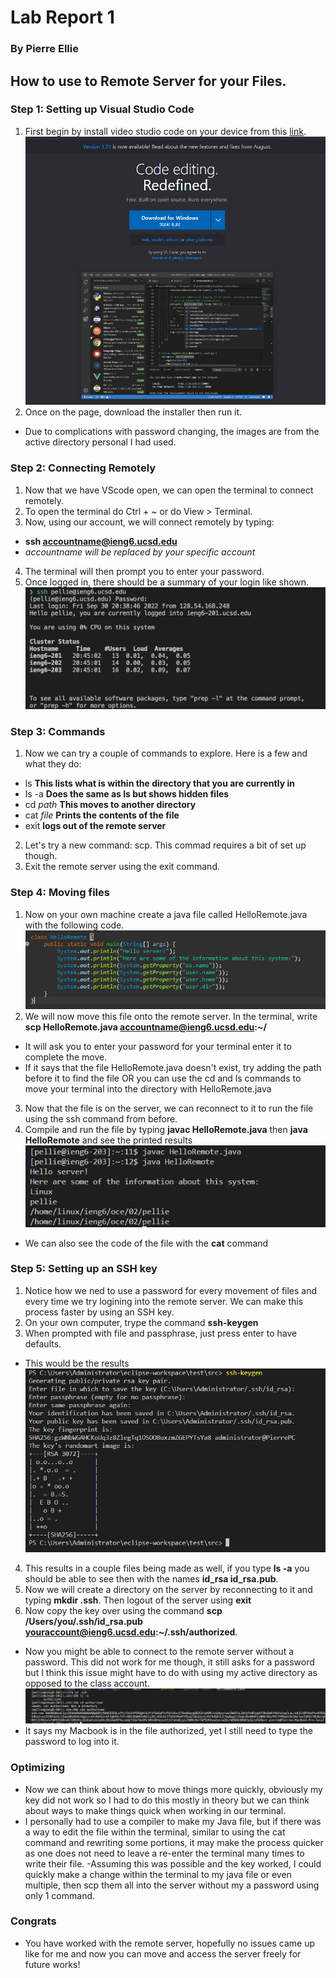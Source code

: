 # Lab Report 1
### By Pierre Ellie

##  How to use to Remote Server for your Files.

### Step 1: Setting up Visual Studio Code

1. First begin by install video studio code on your device from this [link](https://code.visualstudio.com/).
    ![vscodeinstall image](visualstudioinstall.png)
2. Once on the page, download the installer then run it.
- Due to complications with password changing, the images are from the active directory personal I had used.

### Step 2: Connecting Remotely

1. Now that we have VScode open, we can open the terminal to connect remotely.
2. To open the terminal do Ctrl + ~ or do View > Terminal. 
3. Now, using our account, we will connect remotely by typing:
- **ssh accountname@ieng6.ucsd.edu**
- *accountname will be replaced by your specific account*
4. The terminal will then prompt you to enter your password.
5. Once logged in, there should be a summary of your login like shown.
![loginresults image](lab1loginresult.png)

### Step 3: Commands

1. Now  we can try a couple of commands to explore. Here is a few and what they do:
- ls **This lists what is within the directory that you are currently in**
- ls -a **Does the same as ls but shows hidden files**
- cd *path* **This moves to another directory**    
- cat *file* **Prints the contents of the file**
- exit **logs out of the remote server**
2. Let's try a new command: scp. This commad requires a bit of set up though.
3. Exit the remote server using the exit command.

### Step 4: Moving files

1. Now on your own machine create a java file called HelloRemote.java with the following code.
![HelloRemoteCode image](HelloRemoteCode.png)
2. We will now move this file onto the remote server. In the terminal, write **scp HelloRemote.java accountname@ieng6.ucsd.edu:~/**
- It will ask you to enter your password for your terminal enter it to complete the move.
- If it says that the file HelloRemote.java doesn't exist, try adding the path before it to find the file OR you can use the cd and ls commands to move your terminal into the directory with HelloRemote.java
3. Now that the file is on the server, we can reconnect to it to run the file using the ssh command from before.
4. Compile and run the file by typing **javac HelloRemote.java** then **java HelloRemote** and see the printed results
![HelloRemoteResults image](helloremoteresults.png)
- We can also see the code of the file with the **cat** command

### Step 5: Setting up an SSH key

1. Notice how we ned to use a password for every movement of files and every time we try logining into the remote server. We can make this process faster by using an SSH key. 
2. On your own computer, trype the command **ssh-keygen**
3. When prompted with file and passphrase, just press enter to have defaults.
- This would be the results
![sshkeyresults image](sshkeyresults.png)
4. This results in a couple files being made as well, if you type **ls -a** you should be able to see then with the names **id_rsa id_rsa.pub**.
5. Now we will create a directory on the server by reconnecting to it and typing **mkdir .ssh**. Then logout of the server using **exit**
6. Now copy the key over using the command **scp /Users/you/.ssh/id_rsa.pub youraccount@ieng6.ucsd.edu:~/.ssh/authorized**.
- Now you might be able to connect to the remote server without a password. This did not work for me though, it still asks for a password but I think this issue might have to do with using my active directory as opposed to the class account.
 ![sshkeyfail image](sshkeyfail.png)
 - It says my Macbook is in the file authorized, yet I still need to type the password to log into it.

### Optimizing

- Now we can think about how to move things more quickly, obviously my key did not work so I had to do this mostly in theory but we can think about ways to make things quick when working in our terminal.
- I personally had to use a compiler to make my Java file, but if there was a way to edit the file within the terminal, similar to using the cat command and rewriting some portions, it may make the process quicker as one does not need to leave a re-enter the terminal many times to write their file. 
-Assuming this was possible and the key worked, I could quickly make a change within the terminal to my java file or even multiple, then scp them all into the server without my a password using only 1 command.  

### Congrats

 - You have worked with the remote server, hopefully no issues came up like for me and now you can move and access the server freely for future works!

